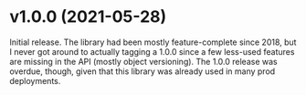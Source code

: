 # v1.0.0 (2021-05-28)

Initial release. The library had been mostly feature-complete since 2018, but I
never got around to actually tagging a 1.0.0 since a few less-used features are
missing in the API (mostly object versioning). The 1.0.0 release was overdue,
though, given that this library was already used in many prod deployments.
